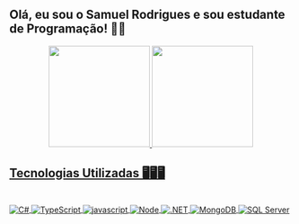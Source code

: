 ## Olá, eu sou o Samuel Rodrigues e sou estudante de Programação! 🤜🤛

<div align="center">
  <a href="https://github.com/Espketo">
  <img height="180em" src="https://github-readme-stats.vercel.app/api?username=espketo&show_icons=true&theme=dark&include_all_commits=true&count_private=true"/>
  <img height="180em" src="https://github-readme-stats.vercel.app/api/top-langs/?username=espketo&layout=compact&langs_count=7&theme=dark"/>
</div>
  
 ## Tecnologias Utilizadas 🖥️🖥️🖥️
  
<div style="display: inline_block"><br>
 
<img align="center" src="https://img.shields.io/badge/C%23-5C2D91?style=for-the-badge&logo=csharp&logoColor=white" alt="C#"/>
<img align="center" src="https://img.shields.io/badge/TypeScript-0077B5?style=for-the-badge&logo=typescript&logoColor=white" alt="TypeScript"/>  
<img align="center" src="https://img.shields.io/badge/JavaScript-F7DF1E?style=for-the-badge&logo=javascript&logoColor=black" alt="javascript"/>
<img align="center" src="https://img.shields.io/badge/Node.js-43853D?style=for-the-badge&logo=node.js&logoColor=white" alt="Node"/>
<img align="center" src="https://img.shields.io/badge/.NET-5C2D91?style=for-the-badge&logo=.net&logoColor=white" alt=".NET"/>
<img align="center" src="https://img.shields.io/badge/MongoDB-4EA94B?style=for-the-badge&logo=mongodb&logoColor=white" alt="MongoDB"/>
<img align="center" src="https://img.shields.io/badge/Microsoft_SQL_Server-CC2927?style=for-the-badge&logo=microsoft-sql-server&logoColor=white" alt="SQL Server"/>
  
</div>
